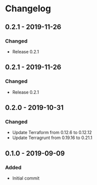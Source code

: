 # Changelog

## 0.2.1 - 2019-11-26
### Changed
- Release 0.2.1

## 0.2.1 - 2019-11-26
### Changed
- Release 0.2.1

## 0.2.0 - 2019-10-31
### Changed
- Update Terraform from 0.12.6 to 0.12.12
- Update Terragrunt from 0.19.16 to 0.21.1

## 0.1.0 - 2019-09-09
### Added
- Initial commit
